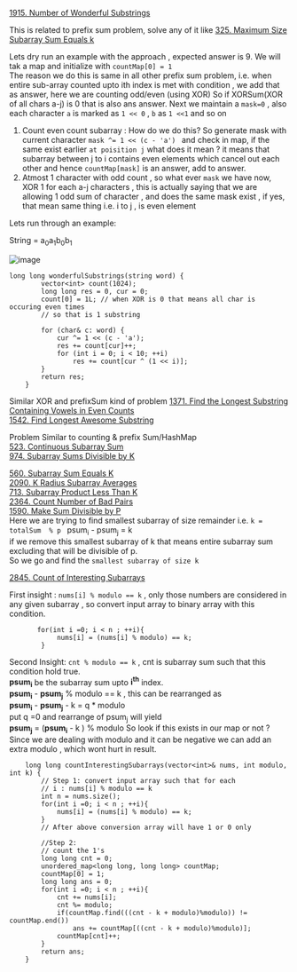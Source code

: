 [1915. Number of Wonderful Substrings](https://leetcode.com/problems/number-of-wonderful-substrings/description/)  

This is related to prefix sum problem, solve  any of it like 
[325. Maximum Size Subarray Sum Equals k](https://leetcode.com/problems/maximum-size-subarray-sum-equals-k/)  
 
 Lets dry run an example with the approach , expected answer is 9.
 We will tak a map and initialize with ```countMap[0] = 1```  
 The reason we do this is same in all other prefix sum problem, i.e. when entire sub-array counted upto ith index is met with condition , we add that as answer, here we are counting odd/even (using XOR)
 So if XORSum(XOR of all chars a-j) is 0  that is also ans answer.
 Next we maintain a ```mask=0``` , also each character ```a``` is marked as ```1 << 0``` ,   ```b``` as ```1 <<1```  and so on  

 1. Count even count subarray  :  How do we do this? So generate mask with current character ```mask ^= 1 << (c - 'a') ```
    and check in map, if the same exist earlier ``` at poisition j ``` what does it mean  ? it means that  subarray between  j to i contains even elements which cancel out each other and hence ```countMap[mask]``` is an answer, add to answer.
 2. Atmost 1 character with odd count , so what ever ```mask``` we have now, XOR 1 for each a-j characters , this is actually saying that we are allowing 1 odd sum of character , and does the same mask exist , if yes, that mean same thing i.e.  i to j , is even element

  Lets run through an example:
  
String = a<sub>0</sub>a<sub>1</sub>b<sub>0</sub>b<sub>1</sub>

![image](https://github.com/c0D3M/Algorithms/assets/20656683/41ff07d5-d9d2-4a0e-9e8e-a19933315f30)
```
long long wonderfulSubstrings(string word) {
        vector<int> count(1024);
        long long res = 0, cur = 0;
        count[0] = 1L; // when XOR is 0 that means all char is occuring even times 
        // so that is 1 substring

        for (char& c: word) {
            cur ^= 1 << (c - 'a');
            res += count[cur]++;
            for (int i = 0; i < 10; ++i)
                res += count[cur ^ (1 << i)];
        }
        return res;
    }
```

Similar XOR and prefixSum kind of problem
[1371. Find the Longest Substring Containing Vowels in Even Counts](https://leetcode.com/problems/find-the-longest-substring-containing-vowels-in-even-counts/description/)  
[1542. Find Longest Awesome Substring](https://leetcode.com/problems/find-longest-awesome-substring/description/)  

Problem Similar to counting & prefix Sum/HashMap  
[523. Continuous Subarray Sum](https://leetcode.com/problems/continuous-subarray-sum/description/)  
[974. Subarray Sums Divisible by K](https://leetcode.com/problems/subarray-sums-divisible-by-k/)  


[560. Subarray Sum Equals K](https://leetcode.com/problems/subarray-sum-equals-k/description/)  
[2090. K Radius Subarray Averages](https://leetcode.com/problems/k-radius-subarray-averages/description/)  
[713. Subarray Product Less Than K](https://leetcode.com/problems/subarray-product-less-than-k/description/)  
[2364. Count Number of Bad Pairs](https://leetcode.com/problems/count-number-of-bad-pairs/description/)  
[1590. Make Sum Divisible by P](https://leetcode.com/problems/make-sum-divisible-by-p/description/)  
Here we are trying to find smallest subarray of size remainder i.e. ```k = totalSum  % p ```
psum<sub>i</sub> - psum<sub>j</sub> = k   
if we remove this smallest subarray of k that means entire subarray sum excluding that will be divisible of p.  
So we go and find the ```smallest subarray of size k``` 

[2845. Count of Interesting Subarrays](https://leetcode.com/problems/count-of-interesting-subarrays/description/)  

First insight : ```nums[i] % modulo == k``` , only those numbers are considered in any given subarray , so convert input array 
to binary array with this condition.
```
       for(int i =0; i < n ; ++i){
            nums[i] = (nums[i] % modulo) == k;
        }
```

Second Insight: 
``` cnt % modulo == k ``` , cnt is subarray sum such that this condition hold true.  
**psum<sub>i</sub>** be the subarray sum upto **i<sup>th</sup>** index.  
**psum<sub>i</sub>** - **psum<sub>j</sub>** % modulo == k , this can be rearranged as  
**psum<sub>i</sub>** - **psum<sub>j</sub>** - k = q * modulo  
put q =0 and rearrange of psum<sub>j</sub> will yield  
**psum<sub>j</sub>** = (**psum<sub>i</sub>** - k  ) % modulo
So look if this exists in our map or not ?  
Since we are dealing with modulo and it can be negative we can add an extra  modulo , which wont hurt in result.   

```
    long long countInterestingSubarrays(vector<int>& nums, int modulo, int k) {
        // Step 1: convert input array such that for each
        // i : nums[i] % modulo == k
        int n = nums.size();
        for(int i =0; i < n ; ++i){
            nums[i] = (nums[i] % modulo) == k;
        }
        // After above conversion array will have 1 or 0 only

        //Step 2:
        // count the 1's
        long long cnt = 0;
        unordered_map<long long, long long> countMap;
        countMap[0] = 1;
        long long ans = 0;
        for(int i =0; i < n ; ++i){
            cnt += nums[i];
            cnt %= modulo;
            if(countMap.find(((cnt - k + modulo)%modulo)) != countMap.end())
                ans += countMap[((cnt - k + modulo)%modulo)];
            countMap[cnt]++;
        }
        return ans;
    }
```
